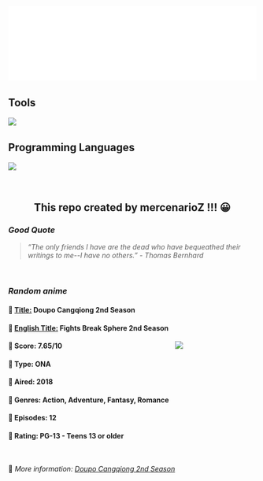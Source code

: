 
<img src="svg/nai.svg" />

<p>
  <h2>Tools</h2>
  <a href="https://skillicons.dev">
    <img src="https://skillicons.dev/icons?i=git,bash,vim,ubuntu,tensorflow,pytorch,docker,raspberrypi" />
  </a>

  <br />

  <h2>Programming Languages</h2>

  <a href="https://skillicons.dev">
    <img src="https://skillicons.dev/icons?i=python,c,cpp" />
  </a>
</p>

<br />

<h2 align="center">This repo created by mercenarioZ !!! 😀</h2>
<h3><i>Good Quote</i></h3>

<blockquote>
<i>
“The only friends I have are the dead who have bequeathed their writings to me--I have no others.” - Thomas Bernhard
</i>
</blockquote>

<br />

<h3><i>Random anime</i></h3>

<h4>
  <strong>🥭 <u>Title:</u></strong> Doupo Cangqiong 2nd Season
</h4>

<h4>🌿 <u>English Title:</u> Fights Break Sphere 2nd Season</h4>

<img align="right" width="165" src=https://cdn.myanimelist.net/images/anime/1283/90230.jpg />

<h4>🌱 Score: 7.65/10</h4>

<h4>🌲 Type: ONA</h4>

<h4>🌴 Aired: 2018</h4>

<h4>🌵 Genres: Action, Adventure, Fantasy, Romance</h4>

<h4>🥑 Episodes: 12</h4>

<h4>🍏 Rating: PG-13 - Teens 13 or older</h4>

<br />

🍂 *More information: [Doupo Cangqiong 2nd Season](https://myanimelist.net/anime/37176/Doupo_Cangqiong_2nd_Season)*
    